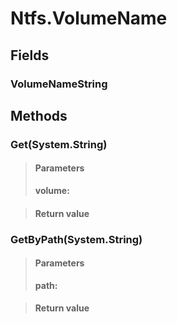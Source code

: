 ﻿


# Ntfs.VolumeName

## Fields

### VolumeNameString

## Methods


### Get(System.String)

> #### Parameters
> **volume:** 

> #### Return value
> 

### GetByPath(System.String)

> #### Parameters
> **path:** 

> #### Return value
> 